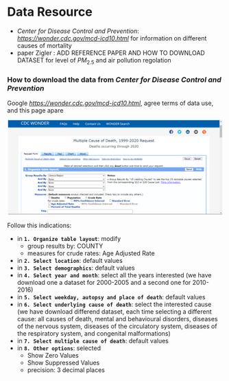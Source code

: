 # Data Resource
 - *Center for Disease Control and Prevention*: *https://wonder.cdc.gov/mcd-icd10.html* for information on different causes of mortality 
 - paper Zigler : ADD REFERENCE PAPER AND HOW TO DOWNLOAD DATASET for level of $PM_{2.5}$ and air pollution regolation

### How to download the data from *Center for Disease Control and Prevention*
Google *https://wonder.cdc.gov/mcd-icd10.html*, agree terms of data use, and this page apare

<center>
<img src="data_PS.png" width="500" >
</center>

 Follow this indications:
 - in **`1. Organize table layout`**: modify
   - group results by: COUNTY
   - measures for crude rates: Age Adjusted Rate
 - in **`2. Select location`**: default values
 - in **`3. Select demographics`**: default values
 - in **`4. Select year and month`**: select all the years interested (we have download one a dataset for 2000-2005 and a second one for 2010-2016)
 - in **`5. Select weekday, autopsy and place of death`**: default values
 - in **`6. Select underlying cause of death`**: select the interested cause (we have download differend dataset, each time selecting a different cause: all causes of death, mental and behavioural disorders, diseases of the nervous system, diseases of the circulatory system, diseases of the respiratory system, and congenital malformations)
- in **`7. Select multiple cause of death`**: default values
- in **`8. Other options`**: selected
  - Show Zero Values
  - Show Suppressed Values	
  - precision: 3 decimal places 

